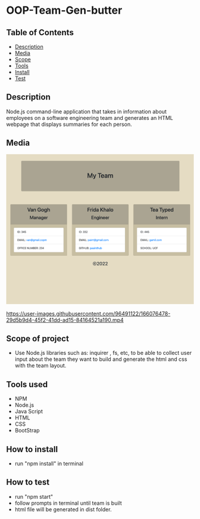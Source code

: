 # OOP-Team-Gen-butter
## Table of Contents
- [Description](#description)
- [Media](#media)
- [Scope](#scope-of-project)
- [Tools](#tools-used)
- [Install](#how-to-install)
- [Test](#how-to-test)

## Description
Node.js command-line application that takes in information about employees on a software engineering team and generates an HTML webpage that displays summaries for each person.

## Media

![Screenshot](Media/OOP-TEAM.png)

https://user-images.githubusercontent.com/96491122/166076478-29d5b9d4-45f2-41dd-ad15-84164521a190.mp4


## Scope of project
- Use Node.js libraries such as: inquirer , fs, etc, to be able to collect user input about the team they want to build and generate the html and css with the team layout.

## Tools used
- NPM
- Node.js
- Java Script
- HTML
- CSS
- BootStrap

## How to install 
- run "npm install" in terminal

## How to test
- run "npm start"
- follow prompts in terminal until team is built
- html file will be generated in dist folder.

